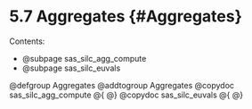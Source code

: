 # 5.7 Aggregates  {#Aggregates}

Contents:

- @subpage sas_silc_agg_compute
- @subpage sas_silc_euvals

@defgroup Aggregates
@addtogroup Aggregates
@copydoc sas_silc_agg_compute
@{
@}
@copydoc sas_silc_euvals
@{
@}
